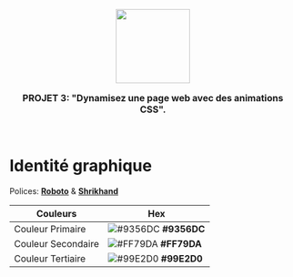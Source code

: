 <a href="https://toukara.github.io/P3_Openclassrooms/"><p align="center">
<img height=130 src="https://i.imgur.com/A3elTtH.png"/>

</p>
</a>

<span style="font-size: 16px;">
<p align="center">
 <strong>PROJET 3: "Dynamisez une page web avec des animations CSS".</strong>
 </p>
</span>

<br>

 
# Identité graphique

Polices:  [**Roboto**](https://fonts.google.com/specimen/Roboto) & [**Shrikhand**](https://fonts.google.com/specimen/Shrikhand)


| Couleurs              | Hex                                                                |
| ----------------- | -----------------------------------------------------------------  |
| Couleur Primaire | ![#9356DC](https://via.placeholder.com/30/9356DC?text=+) **#9356DC**     |
| Couleur Secondaire | ![#FF79DA](https://via.placeholder.com/30/FF79DA?text=+) **#FF79DA**     |
| Couleur Tertiaire | ![#99E2D0](https://via.placeholder.com/30/99E2D0?text=+) **#99E2D0**    |


<br>
